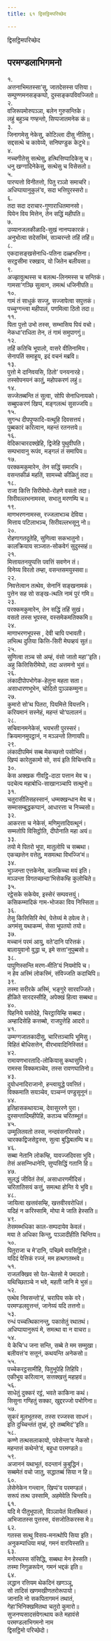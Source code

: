 ```yaml
---
title: ६१ द्विसट्ठिमपरिच्छेद

---
```

द्विसट्ठिमपरिच्छेद  


## परमण्डलाभिगमनो

१.  
अत्तनाभिमतस्सा’सु, जातदेसस्स पत्तिया।  
सम्पुण्णमनसङ्कप्पो, दुस्सङ्कपविवज्‍जितो॥  
२.  
वजिरूपमोरुपञ्‍ञा, बलेन गुरुसन्तिके।  
लहुं बहुञ्‍च गण्हन्तो, सिप्पजातमनेक कं॥  
३.  
जिनागमेसु नेकेसु, कोटिल्‍ला दीसु नीतिसु।  
सद्दसत्थे च कावेय्ये, सनिघण्डुक केटुभे॥  
४.  
नच्‍चगीतेसु सत्थेसु, हत्थिसिप्पादिकेसु च।  
धनु खग्गादिनेकेसु, सत्थेसु च विसेसतो॥  
५.  
पारप्पत्तो विनीतत्तो, पितु रञ्‍ञो समाचरि।  
अधिप्पायानुकुलं’व, सदा भत्तिपुरस्सरो॥  
६.  
तदा सदा दराचार-गुणाराधितमानसो।  
पियेन विय मित्तेन, तेन सद्धिं महीपति॥  
७.  
उय्यानजलकीळादि-सुखं नानप्पकारकं।  
अनुभोत्वा सदेसस्मिं, सञ्‍चरन्तो तहिं तहिं॥  
८.  
एकदासङ्खसेनाधि-पतिना दळ्हभत्तिना।  
सरट्ठसीमा रक्खाय, यो जितेन बलीयसा॥  
९.  
अज्झावुत्थस्स च बलत्थ-लिनमस्स च सन्तिकं।  
गामसा’गञ्छि सुत्वान, तमत्थं धजिनीपति॥  
१०.  
गामं तं साधुकं सज्‍जु, सज्‍जापेत्वा सपुत्तकं।  
पच्‍चुग्गन्त्वा महीपालं, पणमित्वा ठितो तदा॥  
११.  
पिता पुत्तो उभो तस्स, सम्भासिय पियं वचो।  
नेकधा’राधिता तेन, तं गामं समुपागगुं॥  
१२.  
तहिं कतिचि भूपालो, वासरे वीतिनामिय।  
सेनापतिं समाहूय, इदं वचनं मब्रवि॥  
१३.  
पुत्तो मे दानिवयसि, ठितो’ पनयनारहे।  
तस्सोपनयनं कातुं, महोपकरणं लहुं॥  
१४.  
सज्‍जेतब्बन्ति तं सुत्वा, सोपि सेनाधिनायको।  
सब्बुपकरणं खिप्पं, मङ्गलत्थं सुसज्‍जयि॥  
१५.  
सुगन्ध दीपपुप्फादि-वत्थूहि दिवसत्तयं।  
पुब्बकारं करित्वान, महन्तं रतनत्तये॥  
१६.  
वेदिकाचारदक्खेहि, द्विजेहि पुथुवीपति।  
सम्पभावानु रूपंव, मङ्गलं तं समापिय॥  
१७.  
परक्‍कमकुमारेन, तेन सद्धिं समारभि।  
वसन्तकीळं महतिं, सामच्‍चो कीळितुं तदा॥  
१८.  
राजा कित्ति सिरीमेघो-रोहणे वसतो तदा।  
सिरीवल्‍लभनामस्स, सभातु मरणम्पि च॥  
१९.  
माणभरणनामस्स, रज्‍जलाभञ्‍च देविया।  
मित्ताय पटिलाभञ्‍च, सिरीवल्‍लभसूनु नो॥  
२०.  
रोहणागतदूतेहि, सुणित्वा सकभातुनो।  
कालक्रियाय सञ्‍जात-सोकवेगं सुदुस्सहं॥  
२१.  
मित्तायतनयुप्पत्ति पवत्तिं सवणेन तं।  
विनेय्य विरतो तम्हा, वसन्तसमयुस्सवा॥  
२२.  
निवत्तेत्वान तत्थेव, सेनानिं सङ्खनामकं।  
पुत्तेन सह सो सङ्ख-त्थलि नामं पुरं गमि॥  
२३.  
परक्‍कमकुमारेन, तेन सद्धिं तहिं सुखं।  
वसतो तस्स भूपस्स, वस्समेकमतिक्‍कमि॥  
२४.  
माणाभरणभूपस्स , देवी चापि पभावती।  
लभित्थ दुतिया कित्ति-सिरी मेघव्हयं सुतं॥  
२५.  
सुणित्वा तञ्‍च सो अम्हं, वंसो जातो महा’’इति।  
अहु कित्तिसिरीमेघो, तदा अत्तमनो भुसं॥  
२६.  
लंकादीपोपभोगेक-हेतुना महता सता।  
असाधारणभूभेन, चोदितो पुञ्‍ञकम्मुना॥  
२७.  
कुमारो सो’थ पितरा, पियमित्ते वियत्तनि।  
करियमानं सस्नेहं, महन्तं चो’पलालनं॥  
२८.  
सचिवानमनेकेसं, भयभत्ती पुरस्सरं।  
क्रियमानमुपट्ठानं, न मञ्‍ञन्तो तिणायपि॥  
२९.  
लंकादीपमिमं सब्ब मेकच्छत्तो पसोभितं।  
खिप्पं कारेतुकामो सो, सयं इति विचिन्तयि॥  
३०.  
केस अक्खक गीवट्ठि-दाठा पत्तान मेव च।  
पदचेत्य महाबोधि-साखानञ्‍चापि सत्थुनो॥  
३१.  
चतुरासीतिसहस्सानं, धम्मक्खन्धान मेव च।  
सम्मासम्बुद्धकप्पानं, आधारत्ता च निच्‍चसो॥  
३२.  
आकरत्ता च नेकेसं, मणिमुत्तादिवत्थूनं।  
सम्मतोपि विसिट्ठोति, दीपोनाति महा अयं॥  
३३.  
तयो मे पितरो भूपा, मातुलोपि च सब्बथा।  
एकच्छत्तेन वत्तेतु, मसमत्था विभज्‍जि’मं॥  
३४.  
भुञ्‍जन्ता एत्तकेनेव, कतकिच्‍चा मयं इति।  
मञ्‍ञन्ता विगतच्छन्दा’भिसेकम्हि कुलोचिते॥  
३५.  
रट्ठेसके सकेयेव, इस्सेरं सम्पवत्तयुं।  
कसिकम्मादिकं गाम-भोजका विय निस्सिता॥  
३६.  
तेसु कित्तिसिरि मेघं, पेत्तेय्यं मे ठपेत्व ते।  
अगमंसु यथाकम्मं, सेसा भूपतयो तयो॥  
३७.  
मच्‍चानं परमं आयु, वते’दानि परित्तकं।  
बालायुवानो वुद्धा च, इमे सत्ता’नुपुब्बसो॥  
३८.  
पापुणिस्सन्ति मरण-मीति’यं नियमोपि च।  
न हेव अस्मिं लोकस्मिं, संविज्‍जति कदाचिपि॥  
३९.  
तस्मा सरीरके अस्मिं, भङ्गुरे सारवज्‍जिते।  
हीळिते सारदस्सीहि, अपेक्खं हित्वा सब्बथा॥  
४०.  
पिहनिये यसोदेहे, चिरट्ठायिम्हि सब्बदा।  
अम्हादिसेहि कत्तब्बो, राजपुत्तेहि आदरो॥  
४१.  
उम्मग्गजातकादीसु, चारित्तञ्‍चापि भूमिसु।  
विहितं बोधिसत्तेन, वीरभावादिनिस्सितं॥  
४२.  
रामायणभारतादि-लोकियासु कथासुपि।  
रामस्स विक्‍कमञ्‍चेव, तस्स रावणघातिनो॥  
४३.  
दुयोधनादिराजानो, हन्त्वायुद्धे पवत्तितं।  
विक्‍कमाति सयञ्‍चेव, पञ्‍चन्‍नं पण्डुसूनूनं॥  
४४.  
इतिहासकथायञ्‍च, देवासुररणे पुरा।  
दुस्सन्तादिमहीपेहि, कतञ्‍च चरितब्भूतं॥  
४५.  
उम्मूलितवतो तस्स, नन्दवंसनरिस्सरे।  
चारक्‍कद्विजसेट्ठस्स, सुत्वा बुद्धिबलम्पि च॥  
४६.  
सब्बा नेतानि लोकम्हि, यावज्‍जदिवसा भुवि।  
तेसं असन्‍निधानेपि, सुप्पसिद्धिं गतानि हि॥  
४७.  
सुलद्धं जीवितं तेसं, असाधारणमीदिसं।  
चरितातिसयं कत्तुं, समत्था होन्ति ये भुवि॥  
४८.  
जायित्वा खत्तवंसम्हि, खत्तवीरवरोधितं।  
यदिहं न करिस्सामि, मोघा मे जाति हेस्सति॥  
४९.  
तेसमब्भधिका काल-सम्पदायेव केवलं।  
मया ते अधिका किन्तु, पञ्‍ञादीहीति चिन्तिय॥  
५०.  
पितुराजा च मे’दानि, पच्छिमे वयसिट्ठितो।  
यदिदं पेत्तिकं रज्‍जं, मम हत्थगतब्भवे॥  
५१.  
राजलक्खिव सो पेत-चेतसो मे पमादतो।  
यथिच्छितञ्‍चे न भवे, महती जानि मे भुसं॥  
५२.  
एत्थेव निवसन्तो’हं, चरापिय सके वरे।  
परमण्डलवुत्तन्तं, जानेय्यं यदि तत्तनो॥  
५३.  
रन्धं पच्‍चत्थिकानन्तु, पकासेतुं रथातथं।  
अधिप्पायानुरूपं मे, समत्था वा न वाचरा॥  
५४.  
ये केचि’ध जना सन्ति, सब्बे ते मम सम्मुखा।  
बलीयत्तं’व सत्तूनं, कथयन्ति अनेकसो॥  
५५.  
पच्‍चेकरट्ठसामीहि, पितुभूपेहि तिहिपि।  
एकीभूय करित्वान, सत्तक्खत्तुं महाहवं॥  
५६.  
साधेतुं दुक्‍करं रट्ठं, भवते काकिना कथं।  
सिसुना गण्हितुं सक्‍का, खुद्दरज्‍जो पभोगिना॥  
५७.  
सुकरं मूलभूतस्स, तस्स रज्‍जस्स साधनं।  
इति दुच्‍चिन्तंतं तुय्हं, दूरे तब्बमिदं’’इति॥  
५८.  
कण्णे तत्थसलाकायो, पवेसेन्ता’व नेकसो।  
महन्तत्तं कथेन्ते’वं, बहुधा परमण्डले॥  
५९.  
अजाननं यथाभूतं, वदन्तानं कुबुद्धिनं।  
सब्बमेतं वचो जातु, सद्धातब्बं सिया न हि॥  
६०.  
लेसेनेकेन गन्त्वान, खिप्पं’व परमण्डलं।  
सरूपं तत्थ उस्सामि, अहमेवेति चिन्तयि॥  
६१.  
यदि मे पीतुभूपालो, विञ्‍ञायेतं वितक्‍कितं।  
अभिजातस्स पुत्तस्स, वंसजोतिकरस्स मे॥  
६२.  
गतस्स सत्थु विसय-मनत्थोपि सिया इति।  
अनुकम्पाधिया मय्हं, गमनं वारयिस्सति॥  
६३.  
मनोरथस्स संसिद्धि, सब्बथा मेन हेस्सति।  
तस्मा निगुळरूपेन, गमनं भद्दकं इति॥  
६४.  
लद्धान रत्तियम थेकदिनं खणञ्‍ञू,  
सो तादिसं खणमखीणतरोरूपायो।  
जानाति नो सकपितागमनं तथातं,  
गेहा’भिनिक्खमितथा चतुरो कुमारो॥  
सुजनप्पसादसंवेगत्थाय कते महावंसे  
परमण्डलाभिगमनो नाम  
द्विसट्ठिमो परिच्छेदो।  